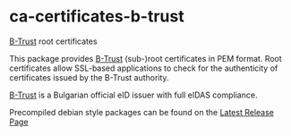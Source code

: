# ca-certificates-b-trust
[B-Trust](https://www.b-trust.bg/en) root certificates

This package provides [B-Trust](https://www.b-trust.bg/en) (sub-)root certificates in PEM format. Root certificates allow SSL-based applications to check for the authenticity of certificates issued by the B-Trust authority.

[B-Trust](https://www.b-trust.bg/en) is a Bulgarian official eID issuer with full eIDAS compliance.

Precompiled debian style packages can be found on the [Latest Release Page](https://github.com/zeridon/ca-certificates-b-trust/releases/latest)
